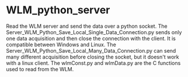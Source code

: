 # WLM_python_server
Read the WLM server and send the data over a python socket.
The Server_WLM_Python_Save_Local_Single_Data_Connection.py sends only one data acquisition and then close the connection with the client. It is compatible between Windows and Linux.
The Server_WLM_Python_Save_Local_Many_Data_Connection.py can send many different acquisition before closing the socket, but it doesn't work with a linux client.
The wlmConst.py and wlmData.py are the C functions used to read from the WLM.
